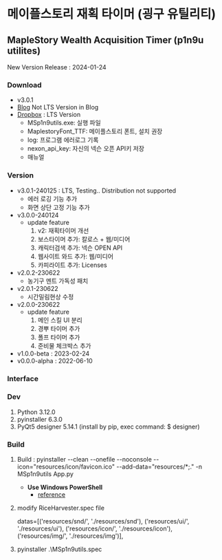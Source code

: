 # 메이플스토리 재획 타이머 (굉구 유틸리티)

## MapleStory Wealth Acquisition Timer (p1n9u utilites)

New Version Release : 2024-01-24

### Download

- v3.0.1
- [Blog](https://p1n9u.com) Not LTS Version in Blog
- [Dropbox](https://www.dropbox.com/scl/fi/klkt6ik1ofhh1iuratjfg/_240125.zip?rlkey=q4v16ncwhckshfy3zqumi6kxu&dl=0) : LTS Version
    - MSp1n9utils.exe: 실행 파일
    - MaplestoryFont_TTF: 메이플스토리 폰트, 설치 권장
    - log: 프로그램 에러로그 기록
    - nexon_api_key: 자신의 넥슨 오픈 API키 저장
    - 매뉴얼

### Version

- v3.0.1-240125 : LTS, Testing.. Distribution not supported
    - 에러 로깅 기능 추가
    - 화면 상단 고정 기능 추가
- v3.0.0-240124
    - update feature
        1. v2: 재획타이머 개선
        2. 보스타이머 추가: 칼로스 + 웹/미디어
        3. 캐릭터검색 추가: 넥슨 OPEN API
        4. 웹사이트 와드 추가: 웹/미디어
        5. 카피라이트 추가: Licenses
- v2.0.2-230622
    - 농기구 멘트 가독성 패치
- v2.0.1-230622
    - 시간밀림현상 수정
- v2.0.0-230622
    - update feature
        1. 메인 스킬 UI 분리
        2. 경뿌 타이머 추가
        3. 폴프 타이머 추가
        4. 준비물 체크박스 추가
- v1.0.0-beta : 2023-02-24
- v0.0.0-alpha : 2022-06-10


### Interface


### Dev

1. Python 3.12.0
2. pyinstaller 6.3.0
3. PyQt5 designer 5.14.1 (install by pip, exec command: $ designer)


### Build

1. Build : pyinstaller --clean --onefile --noconsole --icon="resources/icon/favicon.ico" --add-data="resources/*;." -n MSp1n9utils App.py

    - **Use Windows PowerShell**
        - [reference](https://flytrap.tistory.com/entry/pyinstaller-%EC%9A%A9%EB%9F%89-%EC%A4%84%EC%9D%B4%EB%8A%94-%EB%B0%A9%EB%B2%95-230MB-36MB)

2. modify RiceHarvester.spec file

    datas=[('resources/snd/', './resources/snd'), ('resources/ui/', './resources/ui'), ('resources/icon/', './resources/icon'), ('resources/img/', './resources/img')],

3. pyinstaller .\MSp1n9utils.spec
